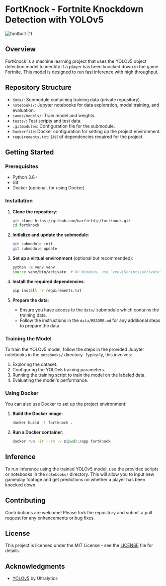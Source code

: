 # FortKnock - Fortnite Knockdown Detection with YOLOv5
![fontbolt (1)](https://github.com/barfieldjr/fortknock/assets/73442540/3bc0e1fd-c8b7-45a0-83d2-bca3fad67ca1)

## Overview

FortKnock is a machine learning project that uses the YOLOv5 object detection model to identify if a player has been knocked down in the game Fortnite. This model is designed to run fast inference with high throughput.

## Repository Structure

- `data/`: Submodule containing training data (private repository).
- `notebooks/`: Jupyter notebooks for data exploration, model training, and evaluation.
- `saves/models/`: Train model and weights.
- `tests/`: Test scripts and test data.
- `.gitmodules`: Configuration file for the submodule.
- `Dockerfile`: Docker configuration for setting up the project environment.
- `requirements.txt`: List of dependencies required for the project.

## Getting Started

### Prerequisites

- Python 3.8+
- Git
- Docker (optional, for using Docker)

### Installation

1. **Clone the repository**:
    ```sh
    git clone https://github.com/barfieldjr/fortknock.git
    cd fortknock
    ```

2. **Initialize and update the submodule**:
    ```sh
    git submodule init
    git submodule update
    ```

3. **Set up a virtual environment** (optional but recommended):
    ```sh
    python -m venv venv
    source venv/bin/activate  # On Windows, use `venv\Scripts\activate`
    ```

4. **Install the required dependencies**:
    ```sh
    pip install -r requirements.txt
    ```

5. **Prepare the data**:
   - Ensure you have access to the `data/` submodule which contains the training data.
   - Follow the instructions in the `data/README.md` for any additional steps to prepare the data.

### Training the Model

To train the YOLOv5 model, follow the steps in the provided Jupyter notebooks in the `notebooks/` directory. Typically, this involves:

1. Exploring the dataset.
2. Configuring the YOLOv5 training parameters.
3. Running the training script to train the model on the labeled data.
4. Evaluating the model's performance.

### Using Docker

You can also use Docker to set up the project environment:

1. **Build the Docker image**:
    ```sh
    docker build -t fortknock .
    ```

2. **Run a Docker container**:
    ```sh
    docker run -it --rm -v $(pwd):/app fortknock
    ```

## Inference

To run inference using the trained YOLOv5 model, use the provided scripts or notebooks in the `notebooks/` directory. This will allow you to input new gameplay footage and get predictions on whether a player has been knocked down.

## Contributing

Contributions are welcome! Please fork the repository and submit a pull request for any enhancements or bug fixes.

## License

This project is licensed under the MIT License - see the [LICENSE](LICENSE) file for details.

## Acknowledgments

- [YOLOv5](https://github.com/ultralytics/yolov5) by Ultralytics
